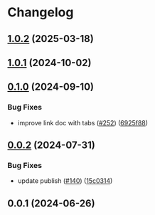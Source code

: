 # Changelog


## [1.0.2](https://github.com/ogcio/govie-ds/compare/prettier-config-v1.0.1...prettier-config-v1.0.2) (2025-03-18)

## [1.0.1](https://github.com/ogcio/govie-ds/compare/prettier-config-v1.0.0...prettier-config-v1.0.1) (2024-10-02)

## [0.1.0](https://github.com/ogcio/govie-ds/compare/@govie-ds/prettier-config-0.0.2...@govie-ds/prettier-config-0.1.0) (2024-09-10)


### Bug Fixes

* improve link doc with tabs ([#252](https://github.com/ogcio/govie-ds/issues/252)) ([6925f88](https://github.com/ogcio/govie-ds/commit/6925f88ee92b7fbc717731cb550a7fe5efa636c4))

## [0.0.2](https://github.com/ogcio/govie-ds/compare/@govie-ds/prettier-config-0.0.1...@govie-ds/prettier-config-0.0.2) (2024-07-31)


### Bug Fixes

* update publish ([#140](https://github.com/ogcio/govie-ds/issues/140)) ([15c0314](https://github.com/ogcio/govie-ds/commit/15c0314f4e80ddada32da80ae5b9d088612eb256))



## 0.0.1 (2024-06-26)
